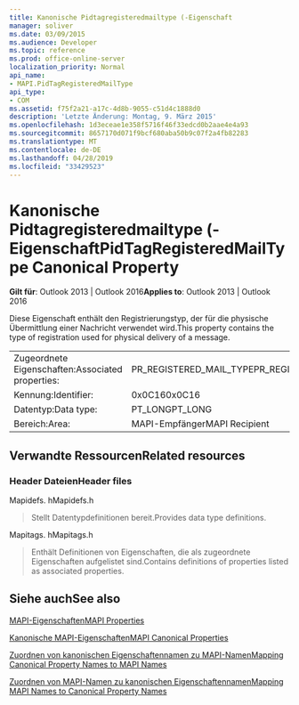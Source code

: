 ```yaml
---
title: Kanonische Pidtagregisteredmailtype (-Eigenschaft
manager: soliver
ms.date: 03/09/2015
ms.audience: Developer
ms.topic: reference
ms.prod: office-online-server
localization_priority: Normal
api_name:
- MAPI.PidTagRegisteredMailType
api_type:
- COM
ms.assetid: f75f2a21-a17c-4d8b-9055-c51d4c1888d0
description: 'Letzte Änderung: Montag, 9. März 2015'
ms.openlocfilehash: 1d3eceae1e358f5716f46f33edcd0b2aae4e4a93
ms.sourcegitcommit: 8657170d071f9bcf680aba50b9c07f2a4fb82283
ms.translationtype: MT
ms.contentlocale: de-DE
ms.lasthandoff: 04/28/2019
ms.locfileid: "33429523"
---
```

# <a name="pidtagregisteredmailtype-canonical-property"></a><span data-ttu-id="3a5d0-103">Kanonische Pidtagregisteredmailtype (-Eigenschaft</span><span class="sxs-lookup"><span data-stu-id="3a5d0-103">PidTagRegisteredMailType Canonical Property</span></span>

  
  
<span data-ttu-id="3a5d0-104">**Gilt für**: Outlook 2013 | Outlook 2016</span><span class="sxs-lookup"><span data-stu-id="3a5d0-104">**Applies to**: Outlook 2013 | Outlook 2016</span></span> 
  
<span data-ttu-id="3a5d0-105">Diese Eigenschaft enthält den Registrierungstyp, der für die physische Übermittlung einer Nachricht verwendet wird.</span><span class="sxs-lookup"><span data-stu-id="3a5d0-105">This property contains the type of registration used for physical delivery of a message.</span></span>
  
|||
|:-----|:-----|
|<span data-ttu-id="3a5d0-106">Zugeordnete Eigenschaften:</span><span class="sxs-lookup"><span data-stu-id="3a5d0-106">Associated properties:</span></span>  <br/> |<span data-ttu-id="3a5d0-107">PR_REGISTERED_MAIL_TYPE</span><span class="sxs-lookup"><span data-stu-id="3a5d0-107">PR_REGISTERED_MAIL_TYPE</span></span>  <br/> |
|<span data-ttu-id="3a5d0-108">Kennung:</span><span class="sxs-lookup"><span data-stu-id="3a5d0-108">Identifier:</span></span>  <br/> |<span data-ttu-id="3a5d0-109">0x0C16</span><span class="sxs-lookup"><span data-stu-id="3a5d0-109">0x0C16</span></span>  <br/> |
|<span data-ttu-id="3a5d0-110">Datentyp:</span><span class="sxs-lookup"><span data-stu-id="3a5d0-110">Data type:</span></span>  <br/> |<span data-ttu-id="3a5d0-111">PT_LONG</span><span class="sxs-lookup"><span data-stu-id="3a5d0-111">PT_LONG</span></span>  <br/> |
|<span data-ttu-id="3a5d0-112">Bereich:</span><span class="sxs-lookup"><span data-stu-id="3a5d0-112">Area:</span></span>  <br/> |<span data-ttu-id="3a5d0-113">MAPI-Empfänger</span><span class="sxs-lookup"><span data-stu-id="3a5d0-113">MAPI Recipient</span></span>  <br/> |
   
## <a name="related-resources"></a><span data-ttu-id="3a5d0-114">Verwandte Ressourcen</span><span class="sxs-lookup"><span data-stu-id="3a5d0-114">Related resources</span></span>

### <a name="header-files"></a><span data-ttu-id="3a5d0-115">Header Dateien</span><span class="sxs-lookup"><span data-stu-id="3a5d0-115">Header files</span></span>

<span data-ttu-id="3a5d0-116">Mapidefs. h</span><span class="sxs-lookup"><span data-stu-id="3a5d0-116">Mapidefs.h</span></span>
  
> <span data-ttu-id="3a5d0-117">Stellt Datentypdefinitionen bereit.</span><span class="sxs-lookup"><span data-stu-id="3a5d0-117">Provides data type definitions.</span></span>
    
<span data-ttu-id="3a5d0-118">Mapitags. h</span><span class="sxs-lookup"><span data-stu-id="3a5d0-118">Mapitags.h</span></span>
  
> <span data-ttu-id="3a5d0-119">Enthält Definitionen von Eigenschaften, die als zugeordnete Eigenschaften aufgelistet sind.</span><span class="sxs-lookup"><span data-stu-id="3a5d0-119">Contains definitions of properties listed as associated properties.</span></span>
    
## <a name="see-also"></a><span data-ttu-id="3a5d0-120">Siehe auch</span><span class="sxs-lookup"><span data-stu-id="3a5d0-120">See also</span></span>



[<span data-ttu-id="3a5d0-121">MAPI-Eigenschaften</span><span class="sxs-lookup"><span data-stu-id="3a5d0-121">MAPI Properties</span></span>](mapi-properties.md)
  
[<span data-ttu-id="3a5d0-122">Kanonische MAPI-Eigenschaften</span><span class="sxs-lookup"><span data-stu-id="3a5d0-122">MAPI Canonical Properties</span></span>](mapi-canonical-properties.md)
  
[<span data-ttu-id="3a5d0-123">Zuordnen von kanonischen Eigenschaftennamen zu MAPI-Namen</span><span class="sxs-lookup"><span data-stu-id="3a5d0-123">Mapping Canonical Property Names to MAPI Names</span></span>](mapping-canonical-property-names-to-mapi-names.md)
  
[<span data-ttu-id="3a5d0-124">Zuordnen von MAPI-Namen zu kanonischen Eigenschaftennamen</span><span class="sxs-lookup"><span data-stu-id="3a5d0-124">Mapping MAPI Names to Canonical Property Names</span></span>](mapping-mapi-names-to-canonical-property-names.md)

